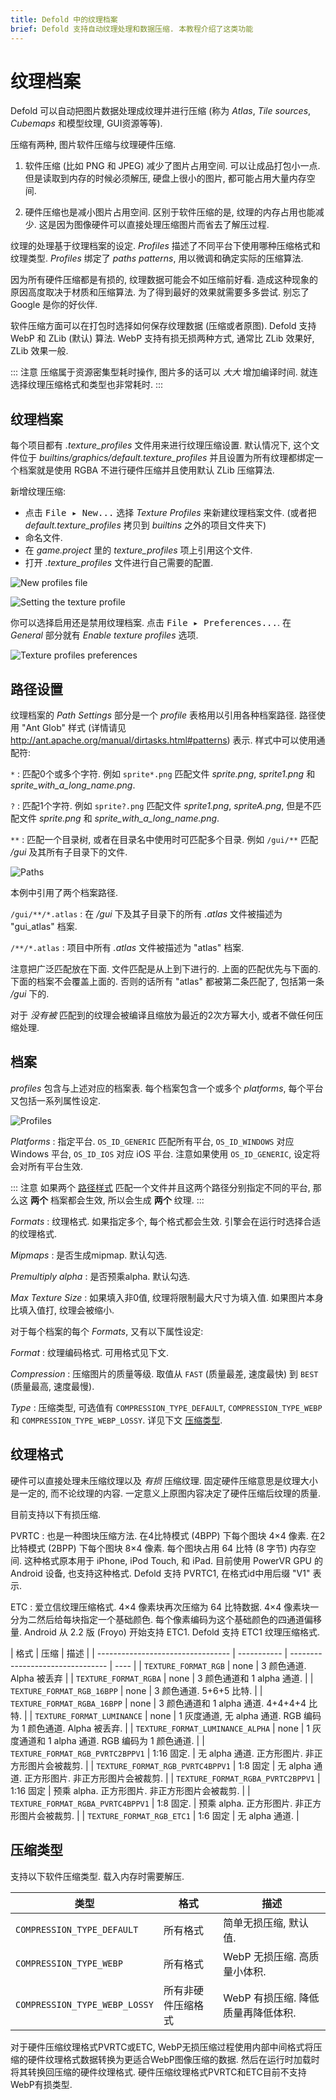 ```yaml
---
title: Defold 中的纹理档案
brief: Defold 支持自动纹理处理和数据压缩. 本教程介绍了这类功能
---
```


# 纹理档案

Defold 可以自动把图片数据处理成纹理并进行压缩 (称为 *Atlas*, *Tile sources*, *Cubemaps* 和模型纹理, GUI资源等等).

压缩有两种, 图片软件压缩与纹理硬件压缩.

1. 软件压缩 (比如 PNG 和 JPEG) 减少了图片占用空间. 可以让成品打包小一点. 但是读取到内存的时候必须解压, 硬盘上很小的图片, 都可能占用大量内存空间.

2. 硬件压缩也是减小图片占用空间. 区别于软件压缩的是, 纹理的内存占用也能减少. 这是因为图像硬件可以直接处理压缩图片而省去了解压过程.

纹理的处理基于纹理档案的设定. _Profiles_ 描述了不同平台下使用哪种压缩格式和纹理类型. _Profiles_ 绑定了 _paths patterns_, 用以微调和确定实际的压缩算法.

因为所有硬件压缩都是有损的, 纹理数据可能会不如压缩前好看. 造成这种现象的原因高度取决于材质和压缩算法. 为了得到最好的效果就需要多多尝试. 别忘了 Google 是你的好伙伴.

软件压缩方面可以在打包时选择如何保存纹理数据 (压缩或者原图). Defold 支持 WebP 和 ZLib (默认) 算法. WebP 支持有损无损两种方式, 通常比 ZLib 效果好, ZLib 效果一般.

::: 注意
压缩属于资源密集型耗时操作, 图片多的话可以 _大大_ 增加编译时间. 就连选择纹理压缩格式和类型也非常耗时.
:::

## 纹理档案

每个项目都有 *.texture_profiles* 文件用来进行纹理压缩设置. 默认情况下, 这个文件位于 *builtins/graphics/default.texture_profiles* 并且设置为所有纹理都绑定一个档案就是使用 RGBA 不进行硬件压缩并且使用默认 ZLib 压缩算法.

新增纹理压缩:

- 点击 <kbd>File ▸ New...</kbd> 选择 *Texture Profiles* 来新建纹理档案文件. (或者把 *default.texture_profiles* 拷贝到 *builtins* 之外的项目文件夹下)
- 命名文件.
- 在 *game.project* 里的 *texture_profiles* 项上引用这个文件.
- 打开 *.texture_profiles* 文件进行自己需要的配置.

![New profiles file](images/texture_profiles/texture_profiles_new_file.png)

![Setting the texture profile](images/texture_profiles/texture_profiles_game_project.png)

你可以选择启用还是禁用纹理档案. 点击 <kbd>File ▸ Preferences...</kbd>. 在 *General* 部分就有 *Enable texture profiles* 选项.

![Texture profiles preferences](images/texture_profiles/texture_profiles_preferences.png)

## 路径设置

纹理档案的 *Path Settings* 部分是一个 *profile* 表格用以引用各种档案路径. 路径使用 "Ant Glob" 样式 (详情请见 http://ant.apache.org/manual/dirtasks.html#patterns) 表示. 样式中可以使用通配符:

`*`
: 匹配0个或多个字符. 例如 `sprite*.png` 匹配文件 *sprite.png*, *sprite1.png* 和 *sprite_with_a_long_name.png*.

`?`
: 匹配1个字符. 例如 `sprite?.png` 匹配文件 *sprite1.png*, *spriteA.png*, 但是不匹配文件 *sprite.png* 和 *sprite_with_a_long_name.png*.

`**`
: 匹配一个目录树, 或者在目录名中使用时可匹配多个目录. 例如 `/gui/**` 匹配 */gui* 及其所有子目录下的文件.

![Paths](images/texture_profiles/texture_profiles_paths.png)

本例中引用了两个档案路径.

`/gui/**/*.atlas`
: 在 */gui* 下及其子目录下的所有 *.atlas* 文件被描述为 "gui_atlas" 档案.

`/**/*.atlas`
: 项目中所有 *.atlas* 文件被描述为 "atlas" 档案.

注意把广泛匹配放在下面. 文件匹配是从上到下进行的. 上面的匹配优先与下面的. 下面的档案不会覆盖上面的. 否则的话所有 "atlas" 都被第二条匹配了, 包括第一条 */gui* 下的.

对于 _没有被_ 匹配到的纹理会被编译且缩放为最近的2次方幂大小, 或者不做任何压缩处理.

## 档案

*profiles* 包含与上述对应的档案表. 每个档案包含一个或多个 *platforms*, 每个平台又包括一系列属性设定.

![Profiles](images/texture_profiles/texture_profiles_profiles.png)

*Platforms*
: 指定平台. `OS_ID_GENERIC` 匹配所有平台, `OS_ID_WINDOWS` 对应 Windows 平台, `OS_ID_IOS` 对应 iOS 平台. 注意如果使用 `OS_ID_GENERIC`, 设定将会对所有平台生效.

::: 注意
如果两个 [路径样式](#path-settings) 匹配一个文件并且这两个路径分别指定不同的平台, 那么这 **两个** 档案都会生效, 所以会生成 **两个** 纹理.
:::

*Formats*
: 纹理格式. 如果指定多个, 每个格式都会生效. 引擎会在运行时选择合适的纹理格式.

*Mipmaps*
: 是否生成mipmap. 默认勾选.

*Premultiply alpha*
: 是否预乘alpha. 默认勾选.

*Max Texture Size*
: 如果填入非0值, 纹理将限制最大尺寸为填入值. 如果图片本身比填入值打, 纹理会被缩小.

对于每个档案的每个 *Formats*, 又有以下属性设定:

*Format*
: 纹理编码格式. 可用格式见下文.

*Compression*
: 压缩图片的质量等级. 取值从 `FAST` (质量最差, 速度最快) 到 `BEST` (质量最高, 速度最慢).

*Type*
: 压缩类型, 可选值有 `COMPRESSION_TYPE_DEFAULT`, `COMPRESSION_TYPE_WEBP` 和 `COMPRESSION_TYPE_WEBP_LOSSY`. 详见下文 [压缩类型](#compression-types).

## 纹理格式

硬件可以直接处理未压缩纹理以及 *有损* 压缩纹理. 固定硬件压缩意思是纹理大小是一定的, 而不论纹理的内容. 一定意义上原图内容决定了硬件压缩后纹理的质量.

目前支持以下有损压缩.

<!--
DXT
: 也叫 S3 纹理压缩. 原本只在Windows上应用, 但是 OS X 支持了这种格式的读取而 Linux 可以用安装软件的方法支持这种格式. 其原理是把图片分为 4x4 像素大小的图块每个图块每个像素四个颜色通道.
-->

PVRTC
: 也是一种图块压缩方法. 在4比特模式 (4BPP) 下每个图块 4×4 像素. 在2比特模式 (2BPP) 下每个图块 8×4 像素. 每个图块占用 64 比特 (8 字节) 内存空间.  这种格式原本用于 iPhone, iPod Touch, 和 iPad. 目前使用 PowerVR GPU 的 Android 设备, 也支持这种格式. Defold 支持 PVRTC1, 在格式id中用后缀 "V1" 表示.

ETC
: 爱立信纹理压缩格式. 4×4 像素块再次压缩为 64 比特数据. 4×4 像素块一分为二然后给每块指定一个基础颜色. 每个像素编码为这个基础颜色的四通道偏移量. Android 从 2.2 版 (Froyo) 开始支持 ETC1. Defold 支持 ETC1 纹理压缩格式.

| 格式                            | 压缩 | 描述  |
| --------------------------------- | ----------- | -------------------------------- | ---- |
| `TEXTURE_FORMAT_RGB`              | none        | 3 颜色通道. Alpha 被丢弃 |
| `TEXTURE_FORMAT_RGBA`             | none        | 3 颜色通道和 1 alpha 通道.    |
| `TEXTURE_FORMAT_RGB_16BPP`        | none        | 3 颜色通道. 5+6+5 比特. |
| `TEXTURE_FORMAT_RGBA_16BPP`       | none        | 3 颜色通道和 1 alpha 通道. 4+4+4+4 比特. |
| `TEXTURE_FORMAT_LUMINANCE`        | none        | 1 灰度通道, 无 alpha 通道. RGB 编码为 1 颜色通道. Alpha 被丢弃. |
| `TEXTURE_FORMAT_LUMINANCE_ALPHA`  | none        | 1 灰度通道和 1 alpha 通道. RGB 编码为 1 颜色通道. |
| `TEXTURE_FORMAT_RGB_PVRTC2BPPV1`  | 1:16 固定. | 无 alpha 通道. 正方形图片. 非正方形图片会被裁剪. |
| `TEXTURE_FORMAT_RGB_PVRTC4BPPV1`  | 1:8 固定   | 无 alpha 通道. 正方形图片. 非正方形图片会被裁剪. |
| `TEXTURE_FORMAT_RGBA_PVRTC2BPPV1` | 1:16 固定 | 预乘 alpha. 正方形图片. 非正方形图片会被裁剪. |
| `TEXTURE_FORMAT_RGBA_PVRTC4BPPV1` | 1:8 固定. | 预乘 alpha. 正方形图片. 非正方形图片会被裁剪. |
| `TEXTURE_FORMAT_RGB_ETC1`         | 1:6 固定  | 无 alpha 通道. |

<!---
| TEXTURE_FORMAT_RGB_DTX1
| 1:8 fixed
| No alpha
| Can be compressed on Windows only

| TEXTURE_FORMAT_RGBA_DTX1
| 1:8 fixed
| 1 bit alpha
| Can be compressed on Windows only

| TEXTURE_FORMAT_RGBA_DXT3
| 1:4 fixed
| 4 bit fixed alpha
| Can be compressed on Windows only

| TEXTURE_FORMAT_RGBA_DXT5
| 1:4 fixed
| Interpolated smooth alpha
| Can be compressed on Windows only
-->

## 压缩类型

支持以下软件压缩类型. 载入内存时需要解压.

| 类型                              | 格式                   | 描述 |
| --------------------------------- | ------------------------- | ---- |
| `COMPRESSION_TYPE_DEFAULT`        | 所有格式               | 简单无损压缩, 默认值. |
| `COMPRESSION_TYPE_WEBP`           | 所有格式               | WebP 无损压缩. 高质量小体积. |
| `COMPRESSION_TYPE_WEBP_LOSSY`     | 所有非硬件压缩格式 | WebP 有损压缩. 降低质量再降低体积. |

对于硬件压缩纹理格式PVRTC或ETC, WebP无损压缩过程使用内部中间格式将压缩的硬件纹理格式数据转换为更适合WebP图像压缩的数据. 然后在运行时加载时将其转换回压缩的硬件纹理格式. 硬件压缩纹理格式PVRTC和ETC目前不支持WebP有损类型.
